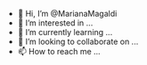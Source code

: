 - 👋 Hi, I’m @MarianaMagaldi
- 👀 I’m interested in ...
- 🌱 I’m currently learning ...
- 💞️ I’m looking to collaborate on ...
- 📫 How to reach me ...

<!---
MarianaMagaldi/MarianaMagaldi is a ✨ special ✨ repository because its `README.md` (this file) appears on your GitHub profile.
You can click the Preview link to take a look at your changes.
--->
